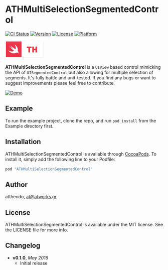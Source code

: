 # ATHMultiSelectionSegmentedControl

[![CI Status](http://img.shields.io/travis/attheodo/ATHMultiSelectionSegmentedControl.svg?style=flat)](https://travis-ci.org/attheodo/ATHMultiSelectionSegmentedControl)
[![Version](https://img.shields.io/cocoapods/v/ATHMultiSelectionSegmentedControl.svg?style=flat)](http://cocoapods.org/pods/ATHMultiSelectionSegmentedControl)
[![License](https://img.shields.io/cocoapods/l/ATHMultiSelectionSegmentedControl.svg?style=flat)](http://cocoapods.org/pods/ATHMultiSelectionSegmentedControl)
[![Platform](https://img.shields.io/cocoapods/p/ATHMultiSelectionSegmentedControl.svg?style=flat)](http://cocoapods.org/pods/ATHMultiSelectionSegmentedControl)

[![Logo](misc/logo.png  "ATHExtensions")](/)

**ATHMultiSelectionSegmentedControl** is a `UIView` based control mimicking the API of `UISegmentedControl` but also allowing for multiple selection of segments. It's fully battle and unit-tested. If you find any bugs or want to suggest improvements please feel free to contribute.

[![Demo](misc/demo.gif "ATHMultiSelectionSegmentedControl")](/)

## Example

To run the example project, clone the repo, and run `pod install` from the Example directory first.

## Installation

ATHMultiSelectionSegmentedControl is available through [CocoaPods](http://cocoapods.org). To install
it, simply add the following line to your Podfile:

```ruby
pod "ATHMultiSelectionSegmentedControl"
```

## Author

attheodo, at@atworks.gr

## License

ATHMultiSelectionSegmentedControl is available under the MIT license. See the LICENSE file for more info.

## Changelog
- **v0.1.0**, *May 2016*
    - Initial release
